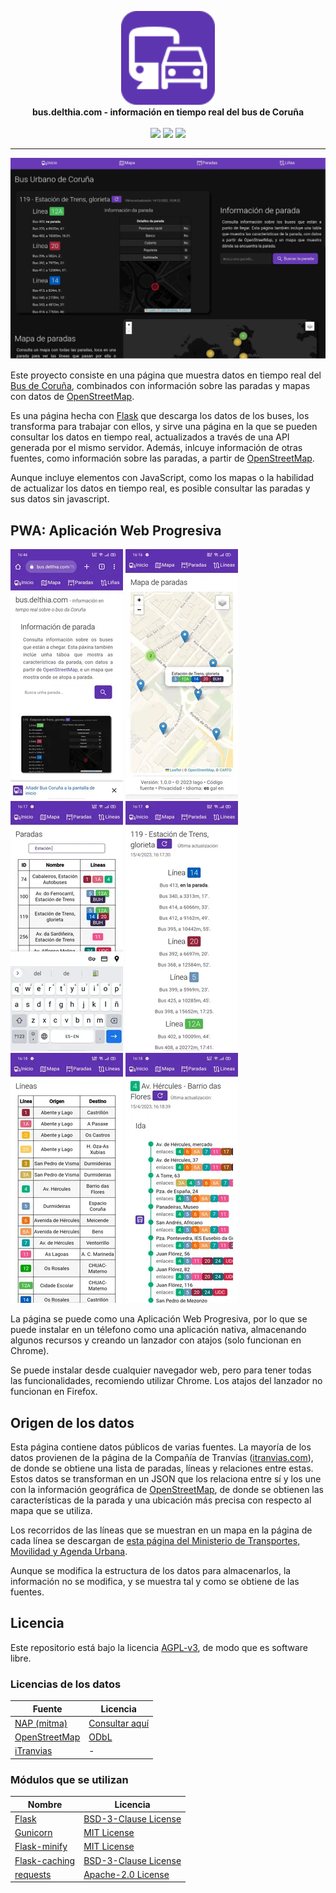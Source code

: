 <p align="center">
    <picture>
        <img src="bus/static/commute-w.svg" width="150">
    </picture>
    <br>
    <strong>bus.delthia.com - información en tiempo real del bus de Coruña</strong>
    <br>
    <br>
    <img src="https://img.shields.io/github/license/delthia/bus-coruna-api"> <img src="https://img.shields.io/github/repo-size/delthia/bus-coruna-api"> <img src="https://img.shields.io/github/v/tag/delthia/bus-coruna-api">
    <hr>
</p>

![Captura de pantalla de la página de inicio](bus/static/img/homepage.webp)

Este proyecto consiste en una página que muestra datos en tiempo real del [Bus de Coruña](https://tranviascoruna.com), combinados con información sobre las paradas y mapas con datos de [OpenStreetMap](https://osm.org).

Es una página hecha con [Flask](https://flask.palletsprojects.com) que descarga los datos de los buses, los transforma para trabajar con ellos, y sirve una página en la que se pueden consultar los datos en tiempo real, actualizados a través de una API generada por el mismo servidor. Además, inlcuye información de otras fuentes, como información sobre las paradas, a partir de [OpenStreetMap](https://osm.org).

Aunque incluye elementos con JavaScript, como los mapas o la habilidad de actualizar los datos en tiempo real, es posible consultar las paradas y sus datos sin javascript.

## PWA: Aplicación Web Progresiva
![página de inicio en android](bus/static/img/readme-screenshots/inicio.webp)
![página de inicio en android](bus/static/img/readme-screenshots/mapa.webp)
![página de inicio en android](bus/static/img/readme-screenshots/paradas.webp)
![página de inicio en android](bus/static/img/readme-screenshots/parada.webp)
![página de inicio en android](bus/static/img/readme-screenshots/lineas.webp)
![página de inicio en android](bus/static/img/readme-screenshots/linea.webp)

La página se puede como una Aplicación Web Progresiva, por lo que se puede instalar en un télefono como una aplicación nativa, almacenando algunos recursos y creando un lanzador con atajos (solo funcionan en Chrome).

Se puede instalar desde cualquier navegador web, pero para tener todas las funcionalidades, recomiendo utilizar Chrome. Los atajos del lanzador no funcionan en Firefox.

## Origen de los datos
Esta página contiene datos públicos de varias fuentes. La mayoría de los datos provienen de la página de la Compañía de Tranvías ([itranvias.com](https://itranvias.com)), de donde se obtiene una lista de paradas, líneas y relaciones entre estas. Estos datos se transforman en un JSON que los relaciona entre sí y los une con la información geográfica de [OpenStreetMap](https://osm.org), de donde se obtienen las características de la parada y una ubicación más precisa con respecto al mapa que se utiliza.

Los recorridos de las líneas que se muestran en un mapa en la página de cada línea se descargan de [esta página del Ministerio de Transportes, Movilidad y Agenda Urbana](https://nap.mitma.es/Files/Detail/1376).

Aunque se modifica la estructura de los datos para almacenarlos, la información no se modifica, y se muestra tal y como se obtiene de las fuentes.

## Licencia
Este repositorio está bajo la licencia [AGPL-v3](https://www.gnu.org/licenses/agpl-3.0.html), de modo que es software libre.

### Licencias de los datos

| Fuente | Licencia |
|--------|----------|
| [NAP (mitma)](https://nap.mitma.es/) | [Consultar aquí](https://nap.mitma.es/licencia-datos) |
| [OpenStreetMap](https://openstreetmap.org) |  [ODbL](https://opendatacommons.org/licenses/odbl/) |
| [iTranvias](https://itranvias.com) | - |

### Módulos que se utilizan

| Nombre | Licencia |
|--------|----------|
| [Flask](https://flask.palletsprojects.com/) | [BSD-3-Clause License](https://flask.palletsprojects.com/en/3.0.x/license/) |
| [Gunicorn](https://gunicorn.org) | [MIT License](https://github.com/benoitc/gunicorn/blob/master/LICENSE) |
| [Flask-minify](https://github.com/mrf345/flask_minify/) | [MIT License](https://github.com/mrf345/flask_minify/blob/master/LICENSE) |
| [Flask-caching](https://github.com/pallets-eco/flask-caching) | [BSD-3-Clause License](https://github.com/pallets-eco/flask-caching/blob/master/LICENSE) |
| [requests](https://requests.readthedocs.io/en/latest/) | [Apache-2.0 License](https://github.com/psf/requests/blob/main/LICENSE) |
